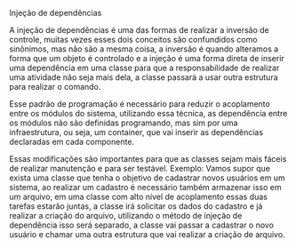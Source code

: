 Injeção de dependências

A injeção de dependências é uma das formas de realizar a inversão de controle, muitas vezes esses dois conceitos são confundidos como sinônimos, mas não são a mesma coisa, a inversão é quando alteramos a forma que um objeto é controlado e a injeção é uma forma direta de inserir uma dependência em uma classe para que a responsabilidade de realizar uma atividade não seja mais dela, a classe passará a usar outra estrutura para realizar o comando.

Esse padrão de programação é necessário para reduzir o acoplamento entre os módulos do sistema, utilizando essa técnica, as dependência entre os módulos não são definidas programando, mas sim por uma infraestrutura, ou seja, um container, que vai inserir as dependências declaradas em cada componente.

Essas modificações são importantes para que as classes sejam mais fáceis de realizar manutenção e para ser testável.
Exemplo: Vamos supor que exista uma classe que tenha o objetivo de cadastrar novos usuários em um sistema, ao realizar um cadastro é necessário também armazenar isso em um arquivo, em uma classe com alto nível de acoplamento essas duas tarefas estarão juntas, a classe irá solicitar os dados do cadastro e já realizar a criação do arquivo, utilizando o método de injeção de dependência isso será separado, a classe vai passar a cadastrar o novo usuário e chamar uma outra estrutura que vai realizar a criação de arquivo.

